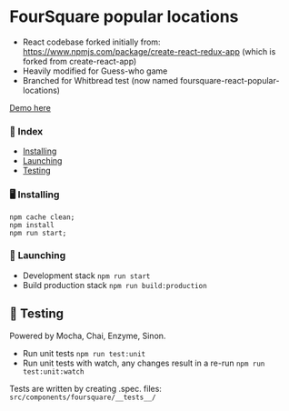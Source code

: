 # FourSquare popular locations
* React codebase forked initially from: https://www.npmjs.com/package/create-react-redux-app (which is forked from create-react-app)
* Heavily modified for Guess-who game
* Branched for Whitbread test (now named foursquare-react-popular-locations)

[Demo here](https://azz0r.github.io/foursquare-react-popular-locations/)

### 📕 Index
* [Installing](#installing)
* [Launching](#launching)
* [Testing](#testing)

 ### 🖥 <a name="installing">  Installing</a>
 ```
 npm cache clean;
 npm install
 npm run start;
 ```

 ### 🚀 <a name="launching">Launching</a>
* Development stack ```npm run start```
* Build production stack ```npm run build:production```

## 💪 <a name="testing">Testing</a>
Powered by Mocha, Chai, Enzyme, Sinon.

* Run unit tests ```npm run test:unit```
* Run unit tests with watch, any changes result in a re-run ```npm run test:unit:watch```

Tests are written by creating .spec. files: `src/components/foursquare/__tests__/`
